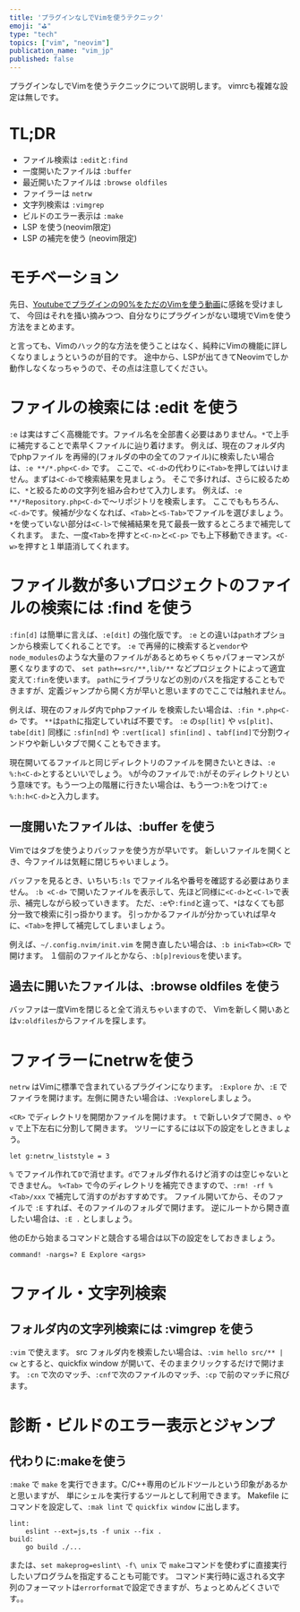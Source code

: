 ```yaml
---
title: 'プラグインなしでVimを使うテクニック'
emoji: "⛳"
type: "tech"
topics: ["vim", "neovim"]
publication_name: "vim_jp"
published: false
---
```


プラグインなしでVimを使うテクニックについて説明します。
vimrcも複雑な設定は無しです。

# TL;DR

*  ファイル検索は `:edit`と`:find`
*  一度開いたファイルは `:buffer`
*  最近開いたファイルは `:browse oldfiles`
*  ファイラーは `netrw`
*  文字列検索は `:vimgrep`
*  ビルドのエラー表示は `:make`
*  LSP を使う(neovim限定)
*  LSP の補完を使う (neovim限定)

# モチベーション

先日、[Youtubeでプラグインの90%をただのVimを使う動画](https://www.youtube.com/watch?v=XA2WjJbmmoM)に感銘を受けまして、
今回はそれを掻い摘みつつ、自分なりにプラグインがない環境でVimを使う方法をまとめます。

と言っても、Vimのハック的な方法を使うことはなく、純粋にVimの機能に詳しくなりましょうというのが目的です。
途中から、LSPが出てきてNeovimでしか動作しなくなっちゃうので、その点は注意してください。

# ファイルの検索には :edit を使う

`:e` は実はすごく高機能です。ファイル名を全部書く必要はありません。`*`で上手に補完することで素早くファイルに辿り着けます。
例えば、現在のフォルダ内でphpファイル を再帰的(フォルダの中の全てのファイル)に検索したい場合は、`:e **/*.php<C-d>` です。
ここで、`<C-d>`の代わりに`<Tab>`を押してはいけません。まずは`<C-d>`で検索結果を見ましょう。
そこで多ければ、さらに絞るために、`*`と絞るための文字列を組み合わせて入力します。
例えば、`:e **/*Repository.php<C-d>`で〜リポジトリを検索します。
ここでももちろん、`<C-d>`です。候補が少なくなれば、`<Tab>`と`<S-Tab>`でファイルを選びましょう。
`*`を使っていない部分は`<C-l>`で候補結果を見て最長一致するところまで補完してくれます。
また、一度`<Tab>`を押すと`<C-n>`と`<C-p>` でも上下移動できます。`<C-w>`を押すと１単語消してくれます。

# ファイル数が多いプロジェクトのファイルの検索には :find を使う

`:fin[d]` は簡単に言えば、`:e[dit]` の強化版です。
`:e` との違いは`path`オプションから検索してくれることです。
`:e` で再帰的に検索すると`vendor`や`node_modules`のような大量のファイルがあるとめちゃくちゃパフォーマンスが悪くなりますので、
`set path+=src/**,lib/**` などプロジェクトによって適宜変えて`:fin`を使います。
`path`にライブラリなどの別のパスを指定することもできますが、定義ジャンプから開く方が早いと思いますのでここでは触れません。

例えば、現在のフォルダ内でphpファイル を検索したい場合は、`:fin *.php<C-d>` です。
`**`は`path`に指定していれば不要です。
`:e` の`sp[lit]` や `vs[plit]`、`tabe[dit]` 同様に `:sfin[nd]` や `:vert[ical] sfin[ind]` 、`tabf[ind]`で分割ウィンドウや新しいタブで開くこともできます。

現在開いてるファイルと同じディレクトリのファイルを開きたいときは、`:e %:h<C-d>`とするといいでしょう。
`%`が今のファイルで`:h`がそのディレクトリという意味です。もう一つ上の階層に行きたい場合は、もう一つ`:h`をつけて`:e %:h:h<C-d>`と入力します。

## 一度開いたファイルは、:buffer を使う

Vimではタブを使うよりバッファを使う方が早いです。
新しいファイルを開くとき、今ファイルは気軽に閉じちゃいましょう。

バッファを見るとき、いちいち`:ls` でファイル名や番号を確認する必要はありません。
`:b <C-d>` で開いたファイルを表示して、先ほど同様に`<C-d>`と`<C-l>`で表示、補完しながら絞っていきます。
ただ、`:e`や`:find`と違って、`*`はなくても部分一致で検索に引っ掛かります。
引っかかるファイルが分かっていれば早々に、`<Tab>`を押して補完してしまいましょう。

例えば、`~/.config.nvim/init.vim` を開き直したい場合は、`:b ini<Tab><CR>` で開けます。
１個前のファイルとかなら、`:b[p]revious`を使います。

## 過去に開いたファイルは、:browse oldfiles を使う

バッファは一度Vimを閉じると全て消えちゃいますので、
Vimを新しく開いあとは`v:oldfiles`からファイルを探します。

# ファイラーにnetrwを使う

`netrw` はVimに標準で含まれているプラグインになります。
`:Explore` か、`:E` でファイラを開けます。左側に開きたい場合は、`:Vexplore`しましょう。

`<CR>` でディレクトリを開閉かファイルを開けます。
`t` で新しいタブで開き、`o` や `v` で上下左右に分割して開きます。
ツリーにするには以下の設定をしときましょう。
```
let g:netrw_liststyle = 3
```

`%` でファイル作れて`D`で消せます。`d`でフォルダ作れるけど消すのは空じゃないとできません。
`%<Tab>` で今のディレクトリを補完できますので、`:rm! -rf %<Tab>/xxx` で補完して消すのがおすすめです。
ファイル開いてから、そのファイルで `:E` すれば、そのファイルのフォルダで開けます。
逆にルートから開き直したい場合は、`:E .` としましょう。

他のEから始まるコマンドと競合する場合は以下の設定をしておきましょう。
```
command! -nargs=? E Explore <args>
```

# ファイル・文字列検索

## フォルダ内の文字列検索には :vimgrep を使う

`:vim` で使えます。
src フォルダ内を検索したい場合は、`:vim hello src/** | cw` とすると、quickfix window が開いて、そのままクリックするだけで開けます。
`:cn` で次のマッチ、`:cnf`で次のファイルのマッチ、`:cp` で前のマッチに飛びます。


# 診断・ビルドのエラー表示とジャンプ

## 代わりに:makeを使う

`:make` で `make` を実行できます。C/C++専用のビルドツールという印象があるかと思いますが、
単にシェルを実行するツールとして利用できます。
Makefile にコマンドを設定して、`:mak lint` で `quickfix window` に出します。

```
lint:
	eslint --ext=js,ts -f unix --fix .
build:
	go build ./...
```

または、`set makeprog=eslint\ -f\ unix` で `make`コマンドを使わずに直接実行したいプログラムを指定することも可能です。
コマンド実行時に返される文字列のフォーマットは`errorformat`で設定できますが、ちょっとめんどくさいです。。
